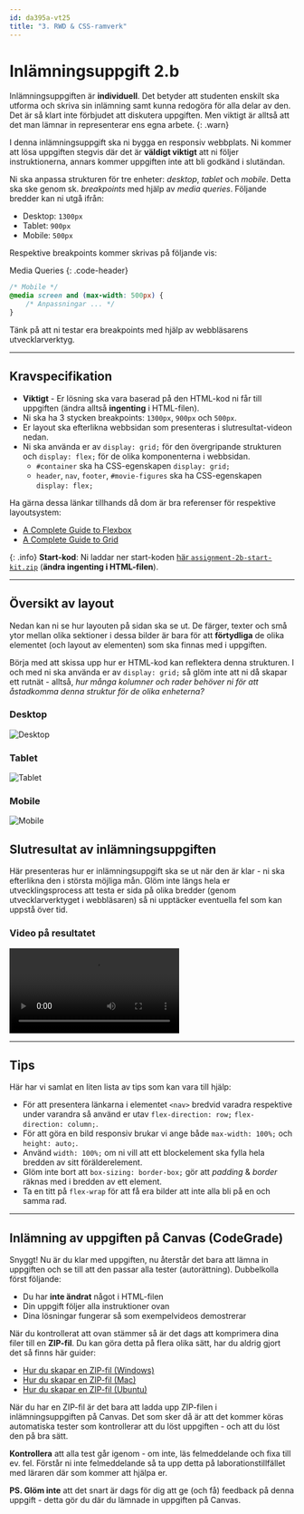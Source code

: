 ```yaml
---
id: da395a-vt25
title: "3. RWD & CSS-ramverk"
---
```


# Inlämningsuppgift 2.b

Inlämningsuppgiften är **individuell**. Det betyder att studenten enskilt ska utforma och skriva sin inlämning samt kunna redogöra för alla delar av den. Det är så klart inte förbjudet att diskutera uppgiften. Men viktigt är alltså att det man lämnar in representerar ens egna arbete.
{: .warn}

I denna inlämningsuppgift ska ni bygga en responsiv webbplats. Ni kommer att lösa uppgiften stegvis där det är **väldigt viktigt** att ni följer instruktionerna, annars kommer uppgiften inte att bli godkänd i slutändan. 

Ni ska anpassa strukturen för tre enheter: *desktop*, *tablet* och *mobile*. Detta ska ske genom sk. *breakpoints* med hjälp av *media queries*. Följande bredder kan ni utgå ifrån:

* Desktop: `1300px`
* Tablet: `900px`
* Mobile: `500px`

Respektive breakpoints kommer skrivas på följande vis:

Media Queries
{: .code-header}

``` css
/* Mobile */
@media screen and (max-width: 500px) {
    /* Anpassningar ... */
}
```

Tänk på att ni testar era breakpoints med hjälp av webbläsarens utvecklarverktyg.


---

## Kravspecifikation

* **Viktigt** - Er lösning ska vara baserad på den HTML-kod ni får till uppgiften (ändra alltså **ingenting** i HTML-filen).
* Ni ska ha 3 stycken breakpoints: `1300px`, `900px` och `500px`.
* Er layout ska efterlikna webbsidan som presenteras i slutresultat-videon nedan.
* Ni ska använda er av `display: grid;` för den övergripande strukturen och `display: flex;` för de olika komponenterna i webbsidan.
    * `#container` ska ha CSS-egenskapen `display: grid;`
    * `header`, `nav`, `footer`, `#movie-figures` ska ha CSS-egenskapen `display: flex;`

Ha gärna dessa länkar tillhands då dom är bra referenser för respektive layoutsystem:

* [A Complete Guide to Flexbox](https://css-tricks.com/snippets/css/a-guide-to-flexbox/)
* [A Complete Guide to Grid](https://css-tricks.com/snippets/css/complete-guide-grid/)

{: .info}
**Start-kod**: Ni laddar ner start-koden [här `assignment-2b-start-kit.zip`](../../assets/kod/assignment-2b-start-kit.zip) (**ändra ingenting i HTML-filen**).

---

## Översikt av layout

Nedan kan ni se hur layouten på sidan ska se ut. De färger, texter och små ytor mellan olika sektioner i dessa bilder är bara för att **förtydliga** de olika elementet (och layout av elementen) som ska finnas med i uppgiften.

Börja med att skissa upp hur er HTML-kod kan reflektera denna strukturen. I och med ni ska använda er av `display: grid;` så glöm inte att ni då skapar ett rutnät - alltså, *hur många kolumner och rader behöver ni för att åstadkomma denna struktur för de olika enheterna?*

### Desktop

![Desktop](../../images/wireframe_3.png)

### Tablet

![Tablet](../../images/wireframe_2.png)

### Mobile

![Mobile](../../images/wireframe_1.png)


## Slutresultat av inlämningsuppgiften

Här presenteras hur er inlämningsuppgift ska se ut när den är klar - ni ska efterlikna den i största möjliga mån. Glöm inte längs hela er utvecklingsprocess att testa er sida på olika bredder (genom utvecklarverktyget i webbläsaren) så ni upptäcker eventuella fel som kan uppstå över tid.

### Video på resultatet

<video controls>
  <source src="https://tibbelit.se/mau/da395a/inl.2.b.mp4" type="video/mp4">
Your browser does not support the video tag.
</video>

---

## Tips

Här har vi samlat en liten lista av tips som kan vara till hjälp:

* För att presentera länkarna i elementet `<nav>` bredvid varadra respektive under varandra så använd er utav `flex-direction: row;` `flex-direction: column;`.
* För att göra en bild responsiv brukar vi ange både `max-width: 100%;` och `height: auto;`.
* Använd `width: 100%;` om ni vill att ett blockelement ska fylla hela bredden av sitt förälderelement.
* Glöm inte bort att `box-sizing: border-box;` gör att *padding* & *border* räknas med i bredden av ett element.
* Ta en titt på `flex-wrap` för att få era bilder att inte alla bli på en och samma rad.

---

## Inlämning av uppgiften på Canvas (CodeGrade)

Snyggt! Nu är du klar med uppgiften, nu återstår det bara att lämna in uppgiften och se till att den passar alla tester (autorättning). Dubbelkolla först följande:

* Du har **inte ändrat** något i HTML-filen
* Din uppgift följer alla instruktioner ovan
* Dina lösningar fungerar så som exempelvideos demostrerar

När du kontrollerat att ovan stämmer så är det dags att komprimera dina filer till en **ZIP-fil**. Du kan göra detta på flera olika sätt, har du aldrig gjort det så finns här guider:

- [Hur du skapar en ZIP-fil (Windows)](https://support.microsoft.com/en-us/windows/zip-and-unzip-files-8d28fa72-f2f9-712f-67df-f80cf89fd4e5)
- [Hur du skapar en ZIP-fil (Mac)](https://support.apple.com/sv-se/guide/mac-help/mchlp2528/mac)
- [Hur du skapar en ZIP-fil (Ubuntu)](https://www.cyberciti.biz/faq/how-to-zip-a-folder-in-ubuntu-linux/)

När du har en ZIP-fil är det bara att ladda upp ZIP-filen i inlämningsuppgiften på Canvas. Det som sker då är att det kommer köras automatiska tester som kontrollerar att du löst uppgiften - och att du löst den på bra sätt.

**Kontrollera** att alla test går igenom - om inte, läs felmeddelande och fixa till ev. fel. Förstår ni inte felmeddelande så ta upp detta på laborationstillfället med läraren där som kommer att hjälpa er.

**PS. Glöm inte** att det snart är dags för dig att ge (och få) feedback på denna uppgift - detta gör du där du lämnade in uppgiften på Canvas.